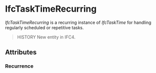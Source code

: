 # IfcTaskTimeRecurring

_IfcTaskTimeRecurring_ is a recurring instance of _IfcTaskTime_ for handling regularly scheduled or repetitive tasks.<!-- end of definition -->

> HISTORY New entity in IFC4.

## Attributes

### Recurrence

